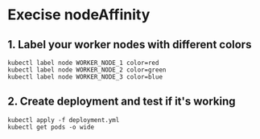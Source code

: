 # Execise nodeAffinity

## 1. Label your worker nodes with different colors
<pre><code>kubectl label node WORKER_NODE_1 color=red  
kubectl label node WORKER_NODE_2 color=green  
kubectl label node WORKER_NODE_3 color=blue</code></pre>

## 2. Create deployment and test if it's working
<pre><code>kubectl apply -f deployment.yml  
kubectl get pods -o wide</code></pre>
